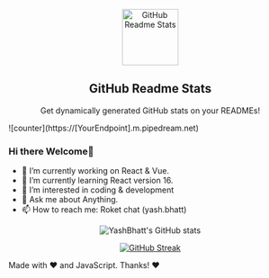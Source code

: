 <p align="center">
 <img width="100px" src="https://res.cloudinary.com/anuraghazra/image/upload/v1594908242/logo_ccswme.svg" align="center" alt="GitHub Readme Stats" />
 <h2 align="center">GitHub Readme Stats</h2>
 <p align="center">Get dynamically generated GitHub stats on your READMEs!</p>
 <span align="right">![counter](https://[YourEndpoint].m.pipedream.net)</span>
</p>

### Hi there Welcome👋

- 🔭 I’m currently working on React & Vue.
- 🌱 I’m currently learning React version 16.
- 👀 I’m interested in coding & development
- 💬 Ask me about Anything.
- 📫 How to reach me: Roket chat (yash.bhatt)

<div align="center" width="100%">
 
 ![YashBhatt's GitHub stats](https://github-readme-stats.vercel.app/api?username=yashbhatt-theone&hide=issues&show_icons=true)
 
[![GitHub Streak](http://github-readme-streak-stats.herokuapp.com?user=yashbhatt-theone&theme=react)](https://git.io/streak-stats)

 </div>
 
 Made with :heart: and JavaScript.
 Thanks! :heart:
 
<!--
**yashbhatt-theone/yashbhatt-theone** is a ✨ _special_ ✨ repository because its `README.md` (this file) appears on your GitHub profile.
Here are some ideas to get you started:
-->
